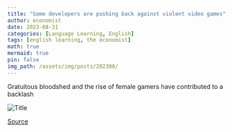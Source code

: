 ```yaml
---
title: "Some developers are pushing back against violent video games"
author: economist
date: 2023-08-31
categories: [Language Learning, English]
tags: [english learning, the economist]
math: true
mermaid: true
pin: false
img_path: /assets/img/posts/202308/
---
```


Gratuitous bloodshed and the rise of female gamers have contributed to a backlash

![Title](20230902_ASD001.webp)



[Source](https://www.economist.com/asia/2023/08/31/japan-is-preparing-for-a-massive-earthquake)